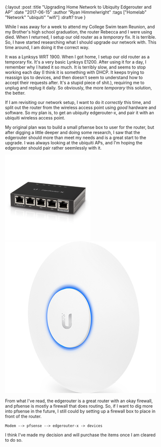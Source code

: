 {:layout :post
:title  "Upgrading Home Network to Ubiquity Edgerouter and AP"
:date "2017-06-15"
:author "Ryan Himmelwright"
:tags ["Homelab" "Network" "ubiquiti" "wifi"]
:draft? true
}

While I was away for a week to attend my College Swim team Reunion, and my
Brother's high school graduation, the router Rebecca and I were using died. When
I returned, I setup our old router as a *temporary* fix. It is terrible. So, I
have started researching what I should upgrade our network with. This time
around, I am doing it the correct way.

<!-- more -->

It
was a Lynksys WRT 1900. When I got home, I setup our old router as a temporary
fix. It's a very basic Lynksys E1200. After using it for a day, I remember why I
hated it so much. It is terribly slow, and seems to stop working each day (I
think it is something with DHCP. It keeps trying to reassign ips to devices, and
then doesn't seem to understand how to accept their requests after. It's a
stupid piece of shit.), requiring me to unplug and replug it daily. So
obviously, the more *temporary* this solution, the better.


If I am revisiting our network setup, I want to do it *correctly* this time, and
split out the router from the wireless access point using *good* hardware and
software. So my plan is, to get an ubiquity edgerouter-x, and pair it with an ubiquiti
wireless access point.

My original plan was to build a small pfsense box to user for the router, but
after digging a little deeper and doing some research, I saw that the edgerouter
should more than meet my needs and is a great start to the upgrade. I was always
looking at the ubiquiti APs, and I'm hoping the edgerouter should pair rather
seemlessly with it. 

![Ubiquity Edgerouter-x](../../img/posts/upgrading-to-ubiquiti-edgerouter/edgerouter-x.png)
![Ubiquity Access Point Lite](../../img/posts/upgrading-to-ubiquiti-edgerouter/ap-ac-lite.png)

From what I've read, the edgerouter is a great router with an okay firewall, and
pfsense is mostly a firewall that does routing. So, if I want to dig more into
pfsense in the future, I still could by setting up a firewall box to place in
front of the router.

```
Modem --> pfsense --> edgerouter-x -> devices
```

I think I've made my decision and will purchase the items once I am cleared to
do so.

